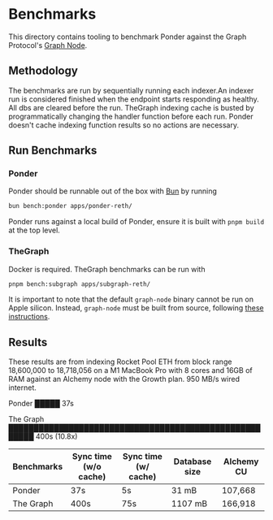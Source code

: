 # Benchmarks

This directory contains tooling to benchmark Ponder against the Graph Protocol's [Graph Node](https://github.com/graphprotocol/graph-node).

## Methodology

The benchmarks are run by sequentially running each indexer.An indexer run is considered finished when the endpoint starts responding as healthy. All dbs are cleared before the run. TheGraph indexing cache is busted by programmatically changing the handler function before each run. Ponder doesn't cache indexing function results so no actions are necessary.

## Run Benchmarks

### Ponder

Ponder should be runnable out of the box with [Bun](https://bun.sh) by running

```sh
bun bench:ponder apps/ponder-reth/
```

Ponder runs against a local build of Ponder, ensure it is built with `pnpm build` at the top level.

### TheGraph

Docker is required. TheGraph benchmarks can be run with

```sh
pnpm bench:subgraph apps/subgraph-reth/
```

It is important to note that the default `graph-node` binary cannot be run on Apple silicon. Instead, `graph-node` must be built from source, following [these instructions](https://github.com/graphprotocol/graph-node/tree/master/docker#running-graph-node-on-an-macbook-m1).

## Results

These results are from indexing Rocket Pool ETH from block range 18,600,000 to 18,718,056 on a M1 MacBook Pro with 8 cores and 16GB of RAM against an Alchemy node with the Growth plan. 950 MB/s wired internet.

Ponder █████ 37s

The Graph ███████████████████████████████████████████████████████ 400s (10.8x)

| Benchmarks | Sync time (w/o cache) | Sync time (w/ cache) | Database size | Alchemy CU |
| ---------- | --------------------- | -------------------- | ------------- | ---------- |
| Ponder     | 37s                   | 5s                   | 31 mB         | 107,668    |
| The Graph  | 400s                  | 75s                  | 1107 mB       | 166,918    |
